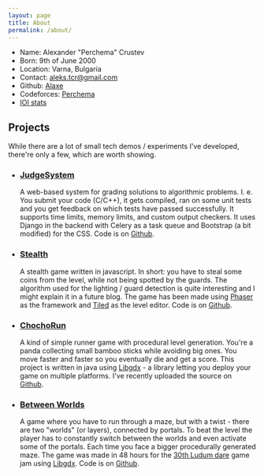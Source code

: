 ```yaml
---
layout: page
title: About
permalink: /about/
---
```

 - Name: Alexander "Perchema" Crustev
 - Born: 9th of June 2000
 - Location: Varna, Bulgaria
 - Contact: <aleks.tcr@gmail.com>
 - Github: [Alaxe][gh-prof]
 - Codeforces: [Perchema][cf-prof]
 - [IOI stats][ioi-stats]

## Projects
While there are a lot of small tech demos / experiments I've developed, there're 
only a few, which are worth showing.

 - ### [JudgeSystem][judgesystem-deploy]
   A web-based system for grading solutions to algorithmic problems. I.
   e. You submit your code (C/C++), it gets compiled, ran on some unit tests 
   and you get feedback on which tests have passed successfully. It supports
   time limits, memory limits, and custom output checkers. It uses Django in 
   the backend with Celery as a task queue and Bootstrap (a bit modified) for
   the CSS. Code is on [Github][judgesystem-repo].

 - ### [Stealth][stealth-deploy]
   A stealth game written in javascript. In short: you have to steal some coins 
   from the level, while not being spotted by the guards. The algorithm used for
   the lighting / guard detection is quite interesting and I might explain it in
   a future blog. The game has been made using [Phaser][phaser] as the framework 
   and [Tiled][tiled] as the level editor. Code is on [Github][stealth-repo].

 - ### [ChochoRun][chocho-deploy]
   A kind of simple runner game with procedural level generation. You're 
   a panda collecting small bamboo sticks while avoiding big ones. You move
   faster and faster so you eventually die and get a score. This project is 
   written in java using [Libgdx][libgdx] - a library letting you deploy your
   game on multiple platforms. I've recently uploaded the source on
   [Github][chocho-repo].

 - ### [Between Worlds][between-deploy]
   A game where you have to run through a maze, but with a twist - there
   are two "worlds" (or layers), connected by portals. To beat the level the 
   player has to constantly switch between the worlds and even activate some of 
   the portals. Each time you face a bigger procedurally generated maze. The
   game was made in 48 hours for the [30th Ludum dare][between-ld] game jam 
   using [Libgdx][libgdx]. Code is on [Github][between-repo].

[gh-prof]: https://github.com/Alaxe/ "Github profile"
[cf-prof]: http://codeforces.com/profile/perchema/ "Codeforces profile"
[ioi-stats]: http://stats.ioinformatics.org/people/5853 "IOI stats"

[judgesystem-deploy]: https://judgesystem.tk/ "Judge system"
[judgesystem-repo]: https://github.com/Alaxe/judgeSystem/ "Judge system repo"

[stealth-deploy]: http://perchema.tk/stealth/
[stealth-repo]: https://github.com/Alaxe/stealth/
[phaser]: http://phaser.io/
[tiled]: http://www.mapeditor.org/

[chocho-deploy]: http://perchema.tk/ChochoRun/
[chocho-repo]: http://github.com/Alaxe/ChochoRun/
[libgdx]: https://libgdx.badlogicgames.com/

[between-deploy]: http://perchema.tk/BetweenWorlds/
[between-repo]: http://github.com/Alaxe/BetweenWorlds/
[between-ld]: http://ludumdare.com/compo/ludum-dare-30/?action=preview&uid=38747

